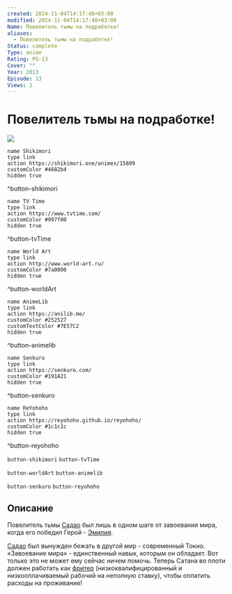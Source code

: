 ```yaml
---
created: 2024-11-04T14:17:40+03:00
modified: 2024-11-04T14:17:40+03:00
Name: Повелитель тьмы на подработке!
aliases:
  - Повелитель тьмы на подработке!
Status: complete
Type: anime
Rating: PG-13
Cover: ""
Year: 2013
Episode: 13
Views: 1
---
```


# Повелитель тьмы на подработке!

![](https://nyaa.shikimori.one/uploads/poster/animes/15809/3d14d270bf9c7b9a169cf2b9fa60d7ec.jpeg)

```button
name Shikimori
type link
action https://shikimori.one/animes/15809
customColor #4682b4
hidden true
```
^button-shikimori

```button
name TV Time
type link
action https://www.tvtime.com/
customColor #997f00
hidden true
```
^button-tvTime

```button
name World Art
type link
action http://www.world-art.ru/
customColor #7a0000
hidden true
```
^button-worldArt

```button
name AnimeLib
type link
action https://anilib.me/
customColor #252527
customTextColor #7E57C2
hidden true
```
^button-animelib

```button
name Senkuro
type link
action https://senkuro.com/
customColor #191A21
hidden true
```
^button-senkuro

```button
name ReYohoho
type link
action https://reyohoho.github.io/reyohoho/
customColor #1c1c1c
hidden true
```
^button-reyohoho

`button-shikimori` `button-tvTime`

`button-worldArt` `button-animelib`

`button-senkuro` `button-reyohoho`

## Описание

Повелитель тьмы [Садао](https://shikimori.one/characters/70733-sadao-maou) был лишь в одном шаге от завоевания мира, когда его победил Герой - [Эмилия](https://shikimori.one/characters/70735-emi-yusa).

[Садао](https://shikimori.one/characters/70733-sadao-maou) был вынужден бежать в другой мир - современный Токио. «Завоевание мира» - единственный навык, которым он обладает. Вот только это не может ему сейчас ничем помочь. Теперь Сатана во плоти должен работать как [фритер](https://ru.wikipedia.org/wiki/Фурита) (низкоквалифицированный и низкооплачиваемый рабочий на неполную ставку), чтобы оплатить расходы на проживание!
